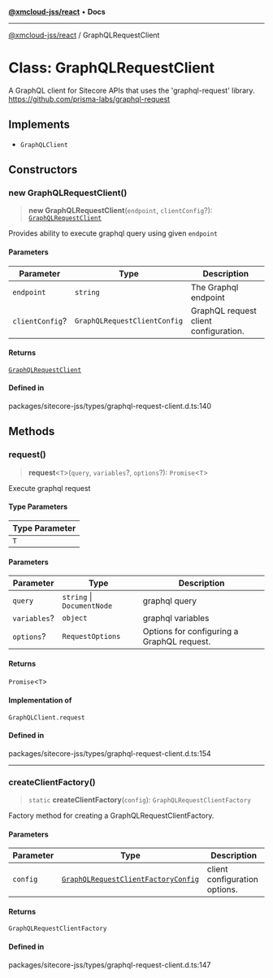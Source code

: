 [**@xmcloud-jss/react**](../README.md) • **Docs**

***

[@xmcloud-jss/react](../README.md) / GraphQLRequestClient

# Class: GraphQLRequestClient

A GraphQL client for Sitecore APIs that uses the 'graphql-request' library.
https://github.com/prisma-labs/graphql-request

## Implements

- `GraphQLClient`

## Constructors

### new GraphQLRequestClient()

> **new GraphQLRequestClient**(`endpoint`, `clientConfig`?): [`GraphQLRequestClient`](GraphQLRequestClient.md)

Provides ability to execute graphql query using given `endpoint`

#### Parameters

| Parameter | Type | Description |
| ------ | ------ | ------ |
| `endpoint` | `string` | The Graphql endpoint |
| `clientConfig`? | `GraphQLRequestClientConfig` | GraphQL request client configuration. |

#### Returns

[`GraphQLRequestClient`](GraphQLRequestClient.md)

#### Defined in

packages/sitecore-jss/types/graphql-request-client.d.ts:140

## Methods

### request()

> **request**\<`T`\>(`query`, `variables`?, `options`?): `Promise`\<`T`\>

Execute graphql request

#### Type Parameters

| Type Parameter |
| ------ |
| `T` |

#### Parameters

| Parameter | Type | Description |
| ------ | ------ | ------ |
| `query` | `string` \| `DocumentNode` | graphql query |
| `variables`? | `object` | graphql variables |
| `options`? | `RequestOptions` | Options for configuring a GraphQL request. |

#### Returns

`Promise`\<`T`\>

#### Implementation of

`GraphQLClient.request`

#### Defined in

packages/sitecore-jss/types/graphql-request-client.d.ts:154

***

### createClientFactory()

> `static` **createClientFactory**(`config`): `GraphQLRequestClientFactory`

Factory method for creating a GraphQLRequestClientFactory.

#### Parameters

| Parameter | Type | Description |
| ------ | ------ | ------ |
| `config` | [`GraphQLRequestClientFactoryConfig`](../type-aliases/GraphQLRequestClientFactoryConfig.md) | client configuration options. |

#### Returns

`GraphQLRequestClientFactory`

#### Defined in

packages/sitecore-jss/types/graphql-request-client.d.ts:147
